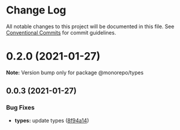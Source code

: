 # Change Log

All notable changes to this project will be documented in this file.
See [Conventional Commits](https://conventionalcommits.org) for commit guidelines.

# 0.2.0 (2021-01-27)

**Note:** Version bump only for package @monorepo/types





## 0.0.3 (2021-01-27)


### Bug Fixes

* **types:** update types ([8f94a14](https://github.com/shaunoff/monorepo/commit/8f94a14597a1df2e8b605621721143ac33fb37b0))

